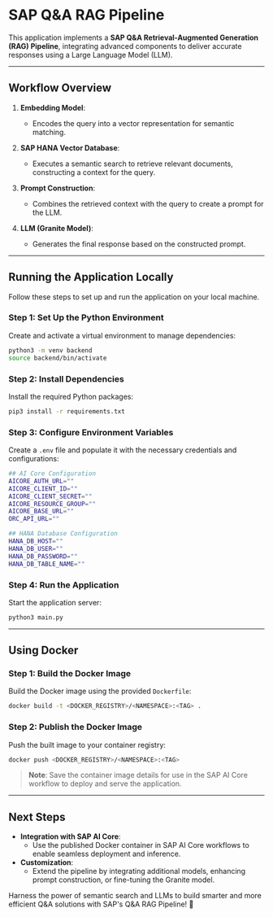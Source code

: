 # SAP Q&A RAG Pipeline  

This application implements a **SAP Q&A Retrieval-Augmented Generation (RAG) Pipeline**, integrating advanced components to deliver accurate responses using a Large Language Model (LLM).  

---

## Workflow Overview  

1. **Embedding Model**:  
   - Encodes the query into a vector representation for semantic matching.  

2. **SAP HANA Vector Database**:  
   - Executes a semantic search to retrieve relevant documents, constructing a context for the query.  

3. **Prompt Construction**:  
   - Combines the retrieved context with the query to create a prompt for the LLM.  

4. **LLM (Granite Model)**:  
   - Generates the final response based on the constructed prompt.  

---

## Running the Application Locally  

Follow these steps to set up and run the application on your local machine.  

### Step 1: Set Up the Python Environment  

Create and activate a virtual environment to manage dependencies:  

```bash  
python3 -m venv backend  
source backend/bin/activate  
```  

### Step 2: Install Dependencies  

Install the required Python packages:  

```bash  
pip3 install -r requirements.txt  
```  

### Step 3: Configure Environment Variables  

Create a `.env` file and populate it with the necessary credentials and configurations:  

```bash  
## AI Core Configuration  
AICORE_AUTH_URL=""  
AICORE_CLIENT_ID=""  
AICORE_CLIENT_SECRET=""  
AICORE_RESOURCE_GROUP=""  
AICORE_BASE_URL=""  
ORC_API_URL=""  

## HANA Database Configuration  
HANA_DB_HOST=""  
HANA_DB_USER=""  
HANA_DB_PASSWORD=""  
HANA_DB_TABLE_NAME=""  
```  

### Step 4: Run the Application  

Start the application server:  

```bash  
python3 main.py  
```  

---

## Using Docker  

### Step 1: Build the Docker Image  

Build the Docker image using the provided `Dockerfile`:  

```bash  
docker build -t <DOCKER_REGISTRY>/<NAMESPACE>:<TAG> .  
```  

### Step 2: Publish the Docker Image  

Push the built image to your container registry:  

```bash  
docker push <DOCKER_REGISTRY>/<NAMESPACE>:<TAG>  
```  

> **Note**: Save the container image details for use in the SAP AI Core workflow to deploy and serve the application.  

---

## Next Steps  

- **Integration with SAP AI Core**:  
  - Use the published Docker container in SAP AI Core workflows to enable seamless deployment and inference.  
- **Customization**:  
  - Extend the pipeline by integrating additional models, enhancing prompt construction, or fine-tuning the Granite model.  

Harness the power of semantic search and LLMs to build smarter and more efficient Q&A solutions with SAP's Q&A RAG Pipeline! 🚀
